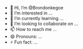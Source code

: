 - 👋 Hi, I’m @Brondonkegoe
- 👀 I’m interested in ...
- 🌱 I’m currently learning ...
- 💞️ I’m looking to collaborate on ...
- 📫 How to reach me ...
- 😄 Pronouns: ...
- ⚡ Fun fact: ...

<!---
Brondonkegoe/Brondonkegoe is a ✨ special ✨ repository because its `README.md` (this file) appears on your GitHub profile.
You can click the Preview link to take a look at your changes.
--->
